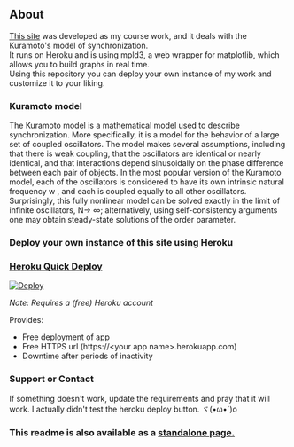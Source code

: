## About

[This site](https://esoragoto.herokuapp.com/) was developed as my course work, and it deals with the Kuramoto's model of synchronization.  
It runs on Heroku and is using mpld3, a web wrapper for matplotlib, which allows you to build graphs in real time.  
Using this repository you can deploy your own instance of my work and customize it to your liking.

### Kuramoto model

The Kuramoto model is a mathematical model used to describe synchronization. More specifically, it is a model for the behavior of a large set of coupled oscillators. The model makes several assumptions, including that there is weak coupling, that the oscillators are identical or nearly identical, and that interactions depend sinusoidally on the phase difference between each pair of objects. In the most popular version of the Kuramoto model, each of the oscillators is considered to have its own intrinsic natural frequency w
, and each is coupled equally to all other oscillators. Surprisingly, this fully nonlinear model can be solved exactly in the limit of infinite oscillators, N→ ∞; alternatively, using self-consistency arguments one may obtain steady-state solutions of the order parameter.

### Deploy your own instance of this site using Heroku
### [Heroku Quick Deploy](https://heroku.com/about)
[![Deploy](https://www.herokucdn.com/deploy/button.svg)](https://heroku.com/deploy)

*Note: Requires a (free) Heroku account*

Provides:
- Free deployment of app
- Free HTTPS url (https://\<your app name\>.herokuapp.com)
- Downtime after periods of inactivity

### Support or Contact

If something doesn't work, update the requirements and pray that it will work. I actually didn't test the heroku deploy button. ヾ(•ω•`)o 


### This readme is also available as a [standalone page.](https://icosane.github.io/esoragoto/)
